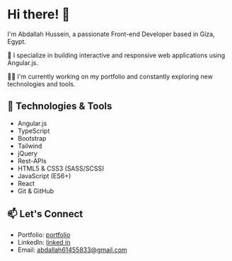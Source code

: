# Hi there! 👋

I'm Abdallah Hussein, a passionate Front-end Developer based in Giza, Egypt.

🚀 I specialize in building interactive and responsive web applications using Angular.js.

👨‍💻 I'm currently working on my portfolio and constantly exploring new technologies and tools.

## 🔧 Technologies & Tools

- Angular.js
- TypeScript
- Bootstrap
- Tailwind
- jQuery
- Rest-APIs
- HTML5 & CSS3 (SASS/SCSS)
- JavaScript (ES6+)
- React
- Git & GitHub
  
  



## 📫 Let's Connect

- Portfolio: [portfolio](https://portfolio-nu-indol-12.vercel.app/)
- LinkedIn: [linked in](https://www.linkedin.com/in/abdalah-soliman-3212b7242)
- Email: abdallah61455833@gmail.com
